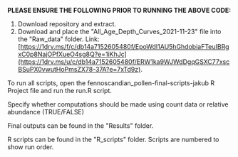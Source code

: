 **PLEASE ENSURE THE FOLLOWING PRIOR TO RUNNING THE ABOVE CODE:**

  1. Download repository and extract.
  2. Download and place the "All_Age_Depth_Curves_2021-11-23" file into the "Raw_data" folder. Link: [https://1drv.ms/f/c/db14a7152605480f/EpoWdI1AU5hGhdobiaFTeuIBRgxC0p8NajOPfXueO4sg8Q?e=1iKhJc](https://1drv.ms/u/c/db14a7152605480f/ERW1ka9WJWdDgqGSXC77xscBSuPX0vwutHoPmsZX78-37A?e=7xTd9z).

To run all scripts, open the fennoscandian_pollen-final-scripts-jakub R Project file and run the run.R script.

Specify whether computations should be made using count data or relative abundance (TRUE/FALSE)

Final outputs can be found in the "Results" folder.

R scripts can be found in the "R_scripts" folder. Scripts are numbered to show run order.
